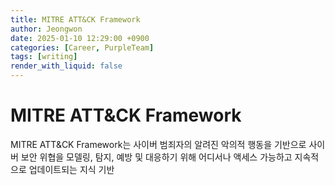 ```yaml
---
title: MITRE ATT&CK Framework
author: Jeongwon
date: 2025-01-10 12:29:00 +0900
categories: [Career, PurpleTeam]
tags: [writing]
render_with_liquid: false
---
```

# MITRE ATT&CK Framework
MITRE ATT&CK Framework는 사이버 범죄자의 알려진 악의적 행동을 기반으로
사이버 보안 위협을 모델링, 탐지, 예방 및 대응하기 위해 어디서나 액세스 가능하고 지속적으로 업데이트되는 지식 기반
